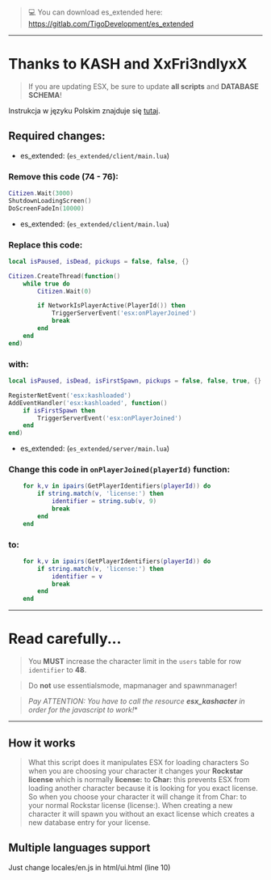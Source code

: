 > 💻 You can download es_extended here: https://gitlab.com/TigoDevelopment/es_extended
___
# Thanks to KASH and XxFri3ndlyxX
> If you are updating ESX, be sure to update **all scripts** and **DATABASE SCHEMA**!

Instrukcja w języku Polskim znajduje się [tutaj](https://github.com/fivem-ex/esx_kashacter/blob/master/readme-pl.md).

## Required changes:

* es_extended: (`es_extended/client/main.lua`)

### Remove this code (74 - 76):
```lua
Citizen.Wait(3000)
ShutdownLoadingScreen()
DoScreenFadeIn(10000)
```

* es_extended: (`es_extended/client/main.lua`)

### Replace this code:

```lua
local isPaused, isDead, pickups = false, false, {}

Citizen.CreateThread(function()
	while true do
		Citizen.Wait(0)

		if NetworkIsPlayerActive(PlayerId()) then
			TriggerServerEvent('esx:onPlayerJoined')
			break
		end
	end
end)
```

### with:

```lua
local isPaused, isDead, isFirstSpawn, pickups = false, false, true, {}

RegisterNetEvent('esx:kashloaded')
AddEventHandler('esx:kashloaded', function()
	if isFirstSpawn then
		TriggerServerEvent('esx:onPlayerJoined')
	end
end)
```

* es_extended: (`es_extended/server/main.lua`)

### Change this code in `onPlayerJoined(playerId)` function:

```lua
	for k,v in ipairs(GetPlayerIdentifiers(playerId)) do
		if string.match(v, 'license:') then
			identifier = string.sub(v, 9)
			break
		end
	end
```

### to:


```lua
	for k,v in ipairs(GetPlayerIdentifiers(playerId)) do
		if string.match(v, 'license:') then
			identifier = v
			break
		end
	end
```

___

# Read carefully...
> You **MUST** increase the character limit in the `users` table for row `identifier` to **48**.

> Do **not** use essentialsmode, mapmanager and spawnmanager!

> *Pay ATTENTION: You have to call the resource **esx_kashacter** in order for the javascript to work!**

___

## How it works
> What this script does it manipulates ESX for loading characters
So when you are choosing your character it changes your **Rockstar license** which is normally **license:** to **Char:** this prevents ESX from loading another character because it is looking for you exact license. So when you choose your character it will change it from Char: to your normal Rockstar license (license:). When creating a new character it will spawn you without an exact license which creates a new database entry for your license.

## Multiple languages support
Just change locales/en.js in html/ui.html (line 10)
